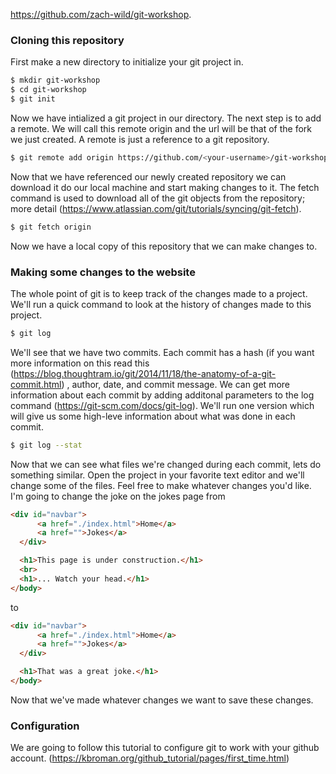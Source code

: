 https://github.com/zach-wild/git-workshop.

### Cloning this repository
First make a new directory to initialize your git project in.
```sh
$ mkdir git-workshop
$ cd git-workshop
$ git init
```
Now we have intialized a git project in our directory. The next step is to add a remote. We will call this remote origin and the url will be that of the fork we just created. A remote is just a reference to a git repository.
```sh
$ git remote add origin https://github.com/<your-username>/git-workshop.git
```
Now that we have referenced our newly created repository we can download it do our local machine and start making changes to it. The fetch command is used to download all of the git objects from the repository; more detail (https://www.atlassian.com/git/tutorials/syncing/git-fetch).
```sh
$ git fetch origin
```


Now we have a local copy of this repository that we can make changes to.

### Making some changes to the website
The whole point of git is to keep track of the changes made to a project. We'll run a quick command to look at the history of changes made to this project.
```sh
$ git log
```
We'll see that we have two commits. Each commit has a hash (if you want more information on this read this (https://blog.thoughtram.io/git/2014/11/18/the-anatomy-of-a-git-commit.html) , author, date, and commit message. We can get more information about each commit by adding additonal parameters to the log command (https://git-scm.com/docs/git-log). We'll run one version which will give us some high-leve information about what was done in each commit.
```sh
$ git log --stat
```
Now that we can see what files we're changed during each commit, lets do something similar. Open the project in your favorite text editor and we'll change some of the files. Feel free to make whatever changes you'd like. I'm going to change the joke on the jokes page from
```html
<div id="navbar">
      <a href="./index.html">Home</a>
      <a href="">Jokes</a>
  </div>

  <h1>This page is under construction.</h1>
  <br>
  <h1>... Watch your head.</h1>
</body>
```
to
```html
<div id="navbar">
      <a href="./index.html">Home</a>
      <a href="">Jokes</a>
  </div>

  <h1>That was a great joke.</h1>
</body>
```
Now that we've made whatever changes we want to save these changes. 

### Configuration
We are going to follow this tutorial to configure git to work with your github account. (https://kbroman.org/github_tutorial/pages/first_time.html)
